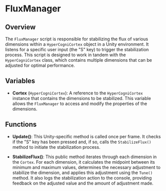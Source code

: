 # FluxManager

## Overview
The `FluxManager` script is responsible for stabilizing the flux of various dimensions within a `HyperCogniCortex` object in a Unity environment. It listens for a specific user input (the "S" key) to trigger the stabilization process. This script is designed to work in tandem with the `HyperCogniCortex` class, which contains multiple dimensions that can be adjusted for optimal performance.

## Variables
- **Cortex** (`HyperCogniCortex`): A reference to the `HyperCogniCortex` instance that contains the dimensions to be stabilized. This variable allows the `FluxManager` to access and modify the properties of the dimensions.

## Functions
- **Update()**: This Unity-specific method is called once per frame. It checks if the "S" key has been pressed and, if so, calls the `StabilizeFlux()` method to initiate the stabilization process.

- **StabilizeFlux()**: This public method iterates through each dimension in the `Cortex`. For each dimension, it calculates the midpoint between its minimum and maximum values, determines the necessary adjustment to stabilize the dimension, and applies this adjustment using the `Tune()` method. It also logs the stabilization action to the console, providing feedback on the adjusted value and the amount of adjustment made.